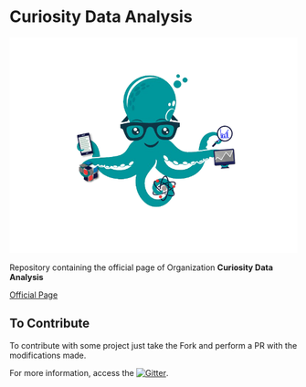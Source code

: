 # Curiosity Data Analysis

<div style="text-align:center"><img src ="images/arte-final-sem-fundo.png" /></div>

Repository containing the official page of Organization **Curiosity Data Analysis**

[Official Page](https://curiosity-data-analysis.github.io/)

## To Contribute

To contribute with some project just take the Fork and perform a PR with the modifications made.

For more information, access the [![Gitter](https://img.shields.io/gitter/room/DAVFoundation/DAV-Contributors.svg?style=flat-square)](https://gitter.im/curiosity_data_analysis/random).
